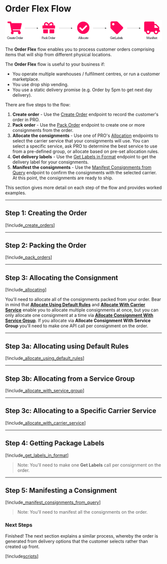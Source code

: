 # Order Flex Flow

<p>
   <a href="../../images/Flow4.png" target="_blank" >
      <img src="../../images/Flow4.png" class="noborder"/>
   </a>
</p>

The **Order Flex** flow enables you to process customer orders comprising items that will ship from different physical locations.

The **Order Flex** flow is useful to your business if:

* You operate multiple warehouses / fulfilment centres, or run a customer marketplace.
* You use drop ship vending.
* You use a static delivery promise (e.g. Order by 5pm to get next day delivery).

There are five steps to the flow:

1. **Create order** - Use the [Create Order](https://docs.electioapp.com/#/api/CreateOrder) endpoint to record the customer's order in PRO.
2. **Pack order** - Use the [Pack Order](https://docs.electioapp.com/#/api/PackOrder) endpoint to create one or more consignments from the order.
3. **Allocate the consignments** - Use one of PRO's [Allocation](https://docs.electioapp.com/#/api/AllocateConsignment) endpoints to select the carrier service that your consignments will use. You can select a specific service, ask PRO to determine the best service to use from a pre-defined group, or allocate based on pre-set allocation rules.
4. **Get delivery labels** - Use the [Get Labels in Format](https://docs.electioapp.com/#/api/GetLabelsinFormat) endpoint to get the delivery label for your consignments.
5. **Manifest the consignments** - Use the [Manifest Consignments from Query](https://docs.electioapp.com/#/api/ManifestConsignmentsFromQuery) endpoint to confirm the consignments with the selected carrier. At this point, the consignments are ready to ship.

This section gives more detail on each step of the flow and provides worked examples. 

---

## Step 1: Creating the Order

[!include[_create_orders](../includes/_create_orders.md)]

---

## Step 2: Packing the Order

[!include[_pack_orders](../includes/_pack_orders.md)]

---

## Step 3: Allocating the Consignment

[!include[_allocating](../includes/_allocating.md)]


You'll need to allocate all of the consignments packed from your order. Bear in mind that <strong><a href="https://docs.electioapp.com/#/api/AllocateUsingDefaultRules">Allocate Using Default Rules</a></strong> and <strong><a href="https://docs.electioapp.com/#/api/AllocateWithCarrierService">Allocate With Carrier Service</a></strong> enable you to allocate multiple consignments at once, but you can only allocate one consignment at a time via <strong><a href="https://docs.electioapp.com/#/api/AllocateConsignmentWithServiceGroup">Allocate Consignment With Service Group</a></strong>. If you allocate via <strong>Allocate Consignment With Service Group</strong> you'll need to make one API call per consignment on the order.

---

## Step 3a: Allocating using Default Rules

[!include[_allocate_using_default_rules](../includes/_allocate_using_default_rules.md)]

---

## Step 3b: Allocating from a Service Group

[!include[_allocate_with_service_group](../includes/_allocate_with_service_group.md)]

---

## Step 3c: Allocating to a Specific Carrier Service

[!include[_allocate_with_carrier_service](../includes/_allocate_with_carrier_service.md)]

---

## Step 4: Getting Package Labels

[!include[_get_labels_in_format](../includes/_get_labels_in_format.md)]

> <span class="note-header">Note:</span>
> You'll need to make one <strong>Get Labels</strong> call per consignment on the order.

---

## Step 5: Manifesting a Consignment

[!include[_manifest_consignments_from_query](../includes/_manifest_consignments_from_query.md)]

> <span class="note-header">Note:</span>
> You'll need to manifest all the consignments on the order.

### Next Steps

Finished! The next section explains a similar process, whereby the order is generated from delivery options that the customer selects rather than created up front.

[!include[scripts](../includes/scripts.md)]